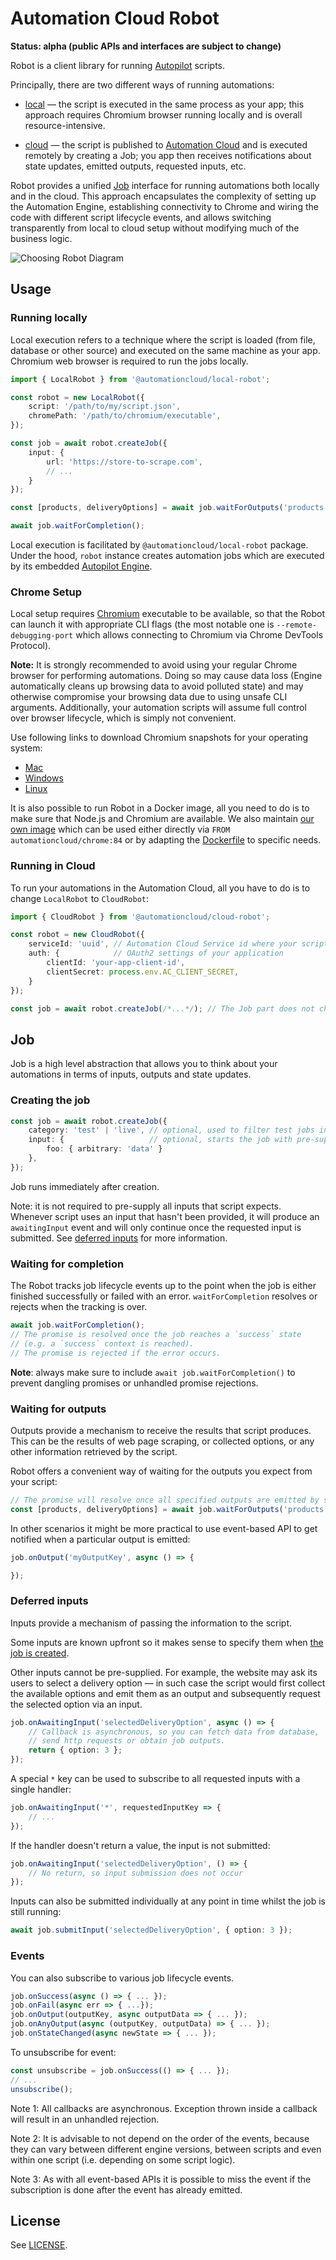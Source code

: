 # Automation Cloud Robot

**Status: alpha (public APIs and interfaces are subject to change)**

Robot is a client library for running [Autopilot](https://github.com/automationcloud/autopilot) scripts.

Principally, there are two different ways of running automations:

- [local](#running-locally) — the script is executed in the same process as your app; this approach requires Chromium browser running locally and is overall resource-intensive.

- [cloud](#running-in-cloud) — the script is published to [Automation Cloud](https://automationcloud.net) and is executed remotely by creating a Job; you app then receives notifications about state updates, emitted outputs, requested inputs, etc.

Robot provides a unified [Job](#job) interface for running automations both locally and in the cloud. This approach encapsulates the complexity of setting up the Automation Engine, establishing connectivity to Chrome and wiring the code with different script lifecycle events, and allows switching transparently from local to cloud setup without modifying much of the business logic.

![Choosing Robot Diagram](https://raw.githubusercontent.com/automationcloud/robot/main/resources/diagram.png)

## Usage

### Running locally

Local execution refers to a technique where the script is loaded (from file, database or other source) and executed on the same machine as your app. Chromium web browser is required to run the jobs locally.

```ts
import { LocalRobot } from '@automationcloud/local-robot';

const robot = new LocalRobot({
    script: '/path/to/my/script.json',
    chromePath: '/path/to/chromium/executable',
});

const job = await robot.createJob({
    input: {
        url: 'https://store-to-scrape.com',
        // ...
    }
});

const [products, deliveryOptions] = await job.waitForOutputs('products', 'deliveryOptions');

await job.waitForCompletion();
```

Local execution is facilitated by `@automationcloud/local-robot` package.
Under the hood, `robot` instance creates automation jobs which are executed by its embedded [Autopilot Engine](https://github.com/automationcloud/autopilot).

### Chrome Setup

Local setup requires [Chromium](https://www.chromium.org/) executable to be available, so that the Robot can launch it with appropriate CLI flags (the most notable one is `--remote-debugging-port` which allows connecting to Chromium via Chrome DevTools Protocol).

**Note:** It is strongly recommended to avoid using your regular Chrome browser for performing automations. Doing so may cause data loss (Engine automatically cleans up browsing data to avoid polluted state) and may otherwise compromise your browsing data due to using unsafe CLI arguments. Additionally, your automation scripts will assume full control over browser lifecycle, which is simply not convenient.

Use following links to download Chromium snapshots for your operating system:

- [Mac](https://commondatastorage.googleapis.com/chromium-browser-snapshots/index.html?prefix=Mac/768968/)
- [Windows](https://commondatastorage.googleapis.com/chromium-browser-snapshots/index.html?prefix=Win_x64/768966/)
- [Linux](https://commondatastorage.googleapis.com/chromium-browser-snapshots/index.html?prefix=Linux_x64/768968/)

It is also possible to run Robot in a Docker image, all you need to do is to make sure that Node.js and Chromium are available.
We also maintain [our own image](https://github.com/automationcloud/chrome-image) which can be used either directly via `FROM automationcloud/chrome:84` or by adapting the [Dockerfile](https://github.com/automationcloud/chrome-image/blob/master/Dockerfile) to specific needs.

### Running in Cloud

To run your automations in the Automation Cloud, all you have to do is to change `LocalRobot` to `CloudRobot`:

```ts
import { CloudRobot } from '@automationcloud/cloud-robot';

const robot = new CloudRobot({
    serviceId: 'uuid', // Automation Cloud Service id where your script is published
    auth: {            // OAuth2 settings of your application
        clientId: 'your-app-client-id',
        clientSecret: process.env.AC_CLIENT_SECRET,
    }
});

const job = await robot.createJob(/*...*/); // The Job part does not change.
```

## Job

Job is a high level abstraction that allows you to think about your automations in terms of inputs, outputs and state updates.

### Creating the job

```ts
const job = await robot.createJob({
    category: 'test' | 'live', // optional, used to filter test jobs in dashboard
    input: {                   // optional, starts the job with pre-supplied inputs
        foo: { arbitrary: 'data' }
    },
});
```

Job runs immediately after creation.

Note: it is not required to pre-supply all inputs that script expects. Whenever script uses an input that hasn't been provided, it will produce an `awaitingInput` event and will only continue once the requested input is submitted. See [deferred inputs](#deferred-inputs) for more information.

### Waiting for completion

The Robot tracks job lifecycle events up to the point when the job is either finished successfully or failed with an error. `waitForCompletion` resolves or rejects when the tracking is over.

```ts
await job.waitForCompletion();
// The promise is resolved once the job reaches a `success` state
// (e.g. a `success` context is reached).
// The promise is rejected if the error occurs.
```

**Note**: always make sure to include `await job.waitForCompletion()` to prevent dangling promises or unhandled promise rejections.

### Waiting for outputs

Outputs provide a mechanism to receive the results that script produces. This can be the results of web page scraping, or collected options, or any other information retrieved by the script.

Robot offers a convenient way of waiting for the outputs you expect from your script:

```ts
// The promise will resolve once all specified outputs are emitted by script
const [products, deliveryOptions] = await job.waitForOutputs('products', 'deliveryOptions');
```

In other scenarios it might be more practical to use event-based API to get notified when a particular output is emitted:

```ts
job.onOutput('myOutputKey', async () => {

});
```

### Deferred inputs

Inputs provide a mechanism of passing the information to the script.

Some inputs are known upfront so it makes sense to specify them when [the job is created](#creating-the-job).

Other inputs cannot be pre-supplied. For example, the website may ask its users to select a delivery option — in such case the script would first collect the available options and emit them as an output and subsequently request the selected option via an input.

```ts
job.onAwaitingInput('selectedDeliveryOption', async () => {
    // Callback is asynchronous, so you can fetch data from database,
    // send http requests or obtain job outputs.
    return { option: 3 };
});
```

A special `*` key can be used to subscribe to all requested inputs with a single handler:

```ts
job.onAwaitingInput('*', requestedInputKey => {
    // ...
});
```

If the handler doesn't return a value, the input is not submitted:

```ts
job.onAwaitingInput('selectedDeliveryOption', () => {
    // No return, so input submission does not occur
});
```

Inputs can also be submitted individually at any point in time whilst the job is still running:

```ts
await job.submitInput('selectedDeliveryOption', { option: 3 });
```

### Events

You can also subscribe to various job lifecycle events.

```ts
job.onSuccess(async () => { ... });
job.onFail(async err => { ...});
job.onOutput(outputKey, async outputData => { ... });
job.onAnyOutput(async (outputKey, outputData) => { ... });
job.onStateChanged(async newState => { ... });
```

To unsubscribe for event:

```ts
const unsubscribe = job.onSuccess(() => { ... });
// ...
unsubscribe();
```

Note 1: All callbacks are asynchronous. Exception thrown inside a callback will result in an unhandled rejection.

Note 2: It is advisable to not depend on the order of the events, because they can vary between different engine versions, between scripts and even within one script (i.e. depending on some script logic).

Note 3: As with all event-based APIs it is possible to miss the event if the subscription is done after the event has already emitted.

## License

See [LICENSE](LICENSE.md).
